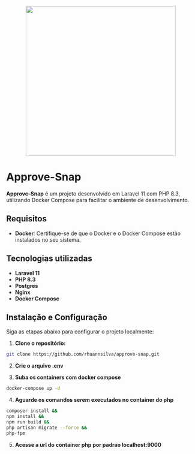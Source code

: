 <p align="center"><a href="https://laravel.com" target="_blank"><img src="https://raw.githubusercontent.com/laravel/art/master/logo-lockup/5%20SVG/2%20CMYK/1%20Full%20Color/laravel-logolockup-cmyk-red.svg" width="400"></a></p>

# Approve-Snap

**Approve-Snap** é um projeto desenvolvido em Laravel 11 com PHP 8.3, utilizando Docker Compose para facilitar o ambiente de desenvolvimento.

## Requisitos

- **Docker**: Certifique-se de que o Docker e o Docker Compose estão instalados no seu sistema.

## Tecnologias utilizadas

- **Laravel 11**
- **PHP 8.3**
- **Postgres**
- **Nginx**
- **Docker Compose**

## Instalação e Configuração

Siga as etapas abaixo para configurar o projeto localmente:

1. **Clone o repositório:**

```sh
git clone https://github.com/rhuannsilva/approve-snap.git
```

2. **Crie o arquivo .env**

3. **Suba os containers com docker compose**

```sh
docker-compose up -d
```

4. **Aguarde os comandos serem executados no container do php**

```sh
composer install &&
npm install &&
npm run build &&
php artisan migrate --force &&
php-fpm
```

5. **Acesse a url do container php por padrao localhost:9000**

